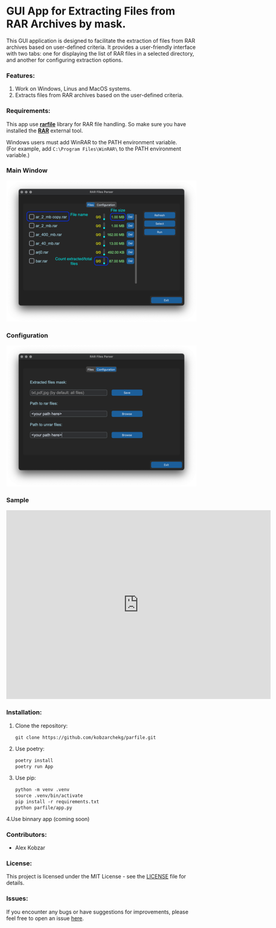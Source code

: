 # GUI App for Extracting Files from RAR Archives by mask.


This GUI application is designed to facilitate the extraction of files from RAR archives based on user-defined criteria. It provides a user-friendly interface with two tabs: one for displaying the list of RAR files in a selected directory, and another for configuring extraction options.

### Features:

1. Work on Windows, Linus and MacOS systems.
2. Extracts files from RAR archives based on the user-defined criteria.

### Requirements:

This app use **[rarfile](https://pypi.org/project/rarfile/)** library for RAR file handling.
So make sure you have installed the **[RAR](https://www.rarlab.com/)** external tool.

Windows users must add WinRAR to the PATH environment variable.  
(For example, add `C:\Program Files\WinRAR\` to the PATH environment variable.)

### Main Window

![main.png](media/main.png)


### Configuration

![main.png](media/config.png)
### Sample

<iframe width="700" height="500" 
src="https://www.youtube.com/embed/NYT5YNyylAI" 
title="YouTube video player" frameborder="0" 
allow="accelerometer; autoplay; clipboard-write; encrypted-media;
gyroscope; picture-in-picture;
web-share"
allowfullscreen></iframe>

### Installation:

1. Clone the repository:

   ```
   git clone https://github.com/kobzarchekg/parfile.git
   ```

2. Use poetry:

   ```
   poetry install
   poetry run App
   ```

3. Use pip:

   ```
   python -m venv .venv
   source .venv/bin/activate
   pip install -r requirements.txt
   python parfile/app.py

   ```
4.Use binnary app
(coming soon)

### Contributors:

- Alex Kobzar

### License:

This project is licensed under the MIT License - see the [LICENSE](LICENSE) file for details.

### Issues:

If you encounter any bugs or have suggestions for improvements, please feel free to open an issue [here](https://github.com/kobzarchekg/parfile/issues).


